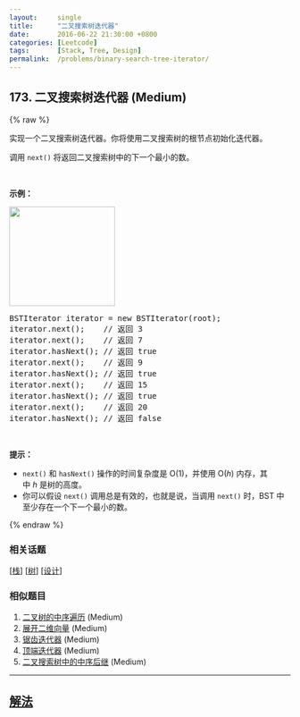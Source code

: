 ```yaml
---
layout:     single
title:      "二叉搜索树迭代器"
date:       2016-06-22 21:30:00 +0800
categories: [Leetcode]
tags:       [Stack, Tree, Design]
permalink:  /problems/binary-search-tree-iterator/
---
```


## 173. 二叉搜索树迭代器 (Medium)

{% raw %}

<p>实现一个二叉搜索树迭代器。你将使用二叉搜索树的根节点初始化迭代器。</p>

<p>调用 <code>next()</code> 将返回二叉搜索树中的下一个最小的数。</p>

<p>&nbsp;</p>

<p><strong>示例：</strong></p>

<p><strong><img alt="" src="https://assets.leetcode-cn.com/aliyun-lc-upload/uploads/2018/12/25/bst-tree.png" style="height: 178px; width: 189px;"></strong></p>

<pre>BSTIterator iterator = new BSTIterator(root);
iterator.next();    // 返回 3
iterator.next();    // 返回 7
iterator.hasNext(); // 返回 true
iterator.next();    // 返回 9
iterator.hasNext(); // 返回 true
iterator.next();    // 返回 15
iterator.hasNext(); // 返回 true
iterator.next();    // 返回 20
iterator.hasNext(); // 返回 false</pre>

<p>&nbsp;</p>

<p><strong>提示：</strong></p>

<ul>
	<li><code>next()</code>&nbsp;和&nbsp;<code>hasNext()</code>&nbsp;操作的时间复杂度是&nbsp;O(1)，并使用&nbsp;O(<em>h</em>) 内存，其中&nbsp;<em>h&nbsp;</em>是树的高度。</li>
	<li>你可以假设&nbsp;<code>next()</code>&nbsp;调用总是有效的，也就是说，当调用 <code>next()</code>&nbsp;时，BST 中至少存在一个下一个最小的数。</li>
</ul>

{% endraw %}

### 相关话题
  [[栈](https://github.com/openset/leetcode/tree/master/tag/stack/README.md)]
  [[树](https://github.com/openset/leetcode/tree/master/tag/tree/README.md)]
  [[设计](https://github.com/openset/leetcode/tree/master/tag/design/README.md)]

### 相似题目
  1. [二叉树的中序遍历](/problems/binary-tree-inorder-traversal) (Medium)
  1. [展开二维向量](/problems/flatten-2d-vector) (Medium)
  1. [锯齿迭代器](/problems/zigzag-iterator) (Medium)
  1. [顶端迭代器](/problems/peeking-iterator) (Medium)
  1. [二叉搜索树中的中序后继](/problems/inorder-successor-in-bst) (Medium)

---

## [解法](https://github.com/openset/leetcode/tree/master/problems/binary-search-tree-iterator)
